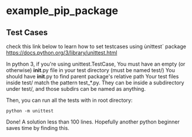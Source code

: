 # example_pip_package


## Test Cases
check this link below to learn how to set testcases using ùnittest` package
https://docs.python.org/3/library/unittest.html

In python 3, if you're using unittest.TestCase, You must have an empty (or otherwise) __init__.py file in your test directory (must be named test/)
You should have __init__.py to find parent package's relative path
Your test files inside test/ match the pattern test_*.py. They can be inside a subdirectory under test/, and those subdirs can be named as anything.

Then, you can run all the tests with in root directory:
```
python -m unittest
```
Done! A solution less than 100 lines. Hopefully another python beginner saves time by finding this.

